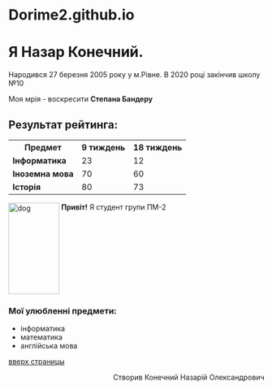 # Dorime2.github.io
<h1>Я Назар Конечний.</h1>
<p>Народився 27 березня 2005 року у м.Рівне. В 2020 році закінчив школу №10 </p>
<p>Моя мрія - воскресити <strong>Степана Бандеру</strong></p>

<h2>Результат рейтинга: </h2>
<table>
  <tr>
    <th><strong>Предмет</strong></th>
    <th>9 тиждень</th>
    <th>18 тиждень</th>
  </tr>
  <tr>
    <td><strong>Інформатика</strong></td>
    <td>23</td>
    <td>12</td>
  </tr>
  <tr>
    <td><strong>Іноземна мова</strong></td>
    <td>70</td>
    <td>60</td>
  </tr>
  <tr>
    <td><strong>Історія</strong></td>
    <td>80</td>
    <td>73</td>
  </tr>
</table>

<p><img src="https://dictionary.cambridge.org/ru/images/thumb/dog_noun_001_04904.jpg?version=5.0.234" alt="dog" width="100" height="180" align="top"/>
<strong>Привіт!</strong> Я студент групи ПМ-2</p>

<h3>Мої улюбленні предмети: </h3>
<ul>
  <li> інформатика</li>
  <li> математика</li>
  <li> англійська мова</li>
</ul> 

<a href="#" onClick="scroll(0,0); return false" title="наверх">вверх страницы</a>

<p align="right">Створив Конечний Назарій Олександрович</p>

